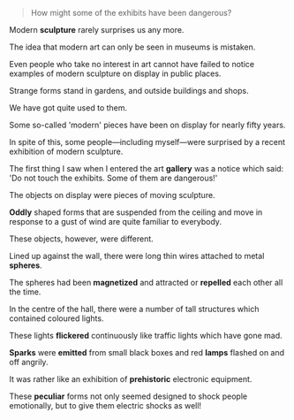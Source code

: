 > How might some of the exhibits have been dangerous?



Modern **sculpture** rarely surprises us any more. 

The idea that modern art can only be seen in museums is mistaken. 

Even people who take no interest in art cannot have failed to notice examples of modern sculpture on display in public places. 

Strange forms stand in gardens, and outside buildings and shops. 

We have got quite used to them. 

Some so-called 'modern' pieces have been on display for nearly fifty years.





In spite of this, some people—including myself—were surprised by a recent exhibition of modern sculpture. 

The first thing I saw when I entered the art **gallery** was a notice which said: 'Do not touch the exhibits. Some of them are dangerous!' 

The objects on display were pieces of moving sculpture.

**Oddly** shaped forms that are suspended from the ceiling and move in response to a gust of wind are quite familiar to everybody. 

These objects, however, were different. 

Lined up against the wall, there were long thin wires attached to metal **spheres**. 

The spheres had been **magnetized** and attracted or **repelled** each other all the time. 

In the centre of the hall, there were a number of tall structures which contained coloured lights.

These lights **flickered** continuously like traffic lights which have gone mad. 

**Sparks** were **emitted** from small black boxes and red **lamps** flashed on and off angrily. 

It was rather like an exhibition of **prehistoric** electronic equipment. 

These **peculiar** forms not only seemed designed to shock people emotionally, but to give them electric shocks as well!